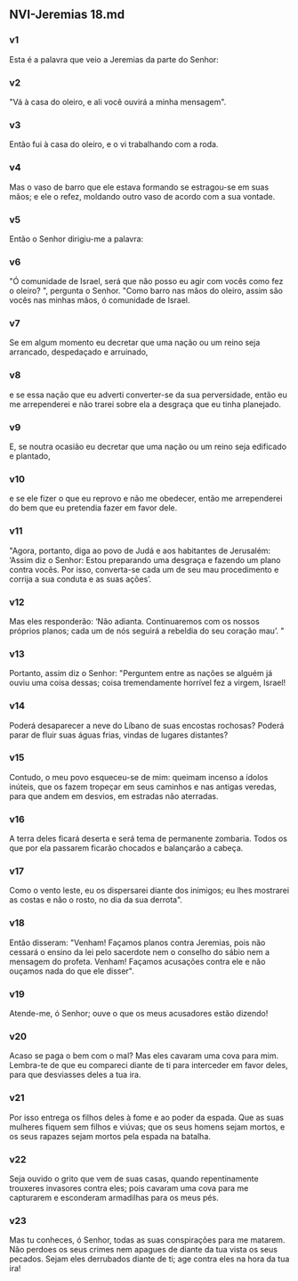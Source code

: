 ## NVI-Jeremias 18.md
### v1
 Esta é a palavra que veio a Jeremias da parte do Senhor:
### v2
 "Vá à casa do oleiro, e ali você ouvirá a minha mensagem".
### v3
 Então fui à casa do oleiro, e o vi trabalhando com a roda.
### v4
 Mas o vaso de barro que ele estava formando se estragou-se em suas mãos; e ele o refez, moldando outro vaso de acordo com a sua vontade.
### v5
 Então o Senhor dirigiu-me a palavra:
### v6
 "Ó comunidade de Israel, será que não posso eu agir com vocês como fez o oleiro? ", pergunta o Senhor. "Como barro nas mãos do oleiro, assim são vocês nas minhas mãos, ó comunidade de Israel.
### v7
 Se em algum momento eu decretar que uma nação ou um reino seja arrancado, despedaçado e arruinado,
### v8
 e se essa nação que eu adverti converter-se da sua perversidade, então eu me arrependerei e não trarei sobre ela a desgraça que eu tinha planejado.
### v9
 E, se noutra ocasião eu decretar que uma nação ou um reino seja edificado e plantado,
### v10
 e se ele fizer o que eu reprovo e não me obedecer, então me arrependerei do bem que eu pretendia fazer em favor dele.
### v11
 "Agora, portanto, diga ao povo de Judá e aos habitantes de Jerusalém: ‘Assim diz o Senhor: Estou preparando uma desgraça e fazendo um plano contra vocês. Por isso, converta-se cada um de seu mau procedimento e corrija a sua conduta e as suas ações’.
### v12
 Mas eles responderão: ‘Não adianta. Continuaremos com os nossos próprios planos; cada um de nós seguirá a rebeldia do seu coração mau’. "
### v13
 Portanto, assim diz o Senhor: "Perguntem entre as nações se alguém já ouviu uma coisa dessas; coisa tremendamente horrível fez a virgem, Israel!
### v14
 Poderá desaparecer a neve do Líbano de suas encostas rochosas? Poderá parar de fluir suas águas frias, vindas de lugares distantes?
### v15
 Contudo, o meu povo esqueceu-se de mim: queimam incenso a ídolos inúteis, que os fazem tropeçar em seus caminhos e nas antigas veredas, para que andem em desvios, em estradas não aterradas.
### v16
 A terra deles ficará deserta e será tema de permanente zombaria. Todos os que por ela passarem ficarão chocados e balançarão a cabeça.
### v17
 Como o vento leste, eu os dispersarei diante dos inimigos; eu lhes mostrarei as costas e não o rosto, no dia da sua derrota".
### v18
 Então disseram: "Venham! Façamos planos contra Jeremias, pois não cessará o ensino da lei pelo sacerdote nem o conselho do sábio nem a mensagem do profeta. Venham! Façamos acusações contra ele e não ouçamos nada do que ele disser".
### v19
 Atende-me, ó Senhor; ouve o que os meus acusadores estão dizendo!
### v20
 Acaso se paga o bem com o mal? Mas eles cavaram uma cova para mim. Lembra-te de que eu compareci diante de ti para interceder em favor deles, para que desviasses deles a tua ira.
### v21
 Por isso entrega os filhos deles à fome e ao poder da espada. Que as suas mulheres fiquem sem filhos e viúvas; que os seus homens sejam mortos, e os seus rapazes sejam mortos pela espada na batalha.
### v22
 Seja ouvido o grito que vem de suas casas, quando repentinamente trouxeres invasores contra eles; pois cavaram uma cova para me capturarem e esconderam armadilhas para os meus pés.
### v23
 Mas tu conheces, ó Senhor, todas as suas conspirações para me matarem. Não perdoes os seus crimes nem apagues de diante da tua vista os seus pecados. Sejam eles derrubados diante de ti; age contra eles na hora da tua ira!
